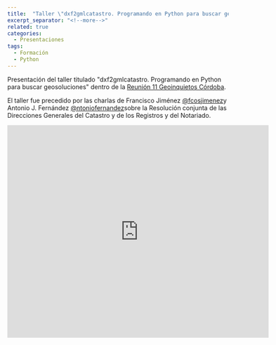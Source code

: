 ```yaml
---
title:  "Taller \"dxf2gmlcatastro. Programando en Python para buscar geosoluciones\""
excerpt_separator: "<!--more-->"
related: true
categories: 
  - Presentaciones
tags:
  - Formación
  - Python
---
```


Presentación del taller titulado \"dxf2gmlcatastro. Programando en Python para buscar geosoluciones\" dentro de la [Reunión 11 Geoinquietos Córdoba](https://wiki.osgeo.org/wiki/Reuni%C3%B3n_11_Geoinquietos_C%C3%B3rdoba).

El taller fue precedido por las charlas de Francisco Jiménez [@fcosjimenez](https://twitter.com/fcosjimenez)y Antonio J. Fernández [@ntoniofernandez](https://twitter.com/ntoniofernandez)sobre la Resolución conjunta de las Direcciones Generales del Catastro y de los Registros y del Notariado. 

<iframe src="https://docs.google.com/presentation/d/e/2PACX-1vSVoFro5m3lNiL6SeNwJLQtir4bkE0xQ9z4qK-eY9BZN88Z44zci9i_Ei8lZYM6cDFSUw8Dbj6YeyNG/embed?start=false&loop=false&delayms=3000" frameborder="0" width="595" height="485" allowfullscreen="true" mozallowfullscreen="true" webkitallowfullscreen="true"></iframe>